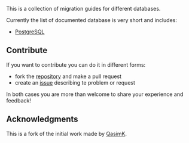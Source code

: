 This is a collection of migration guides for different databases.

Currently the list of documented database is very short and includes:

- [PostgreSQL](postgres/index.md)

## Contribute

If you want to contribute you can do it in different forms:

- fork the [repository](https://github.com/expobrain/database-migrations-guide) and make a pull request
- create an [issue](https://github.com/expobrain/database-migrations-guide/issues) describing te problem or request

In both cases you are more than welcome to share your experience and feedback!

## Acknowledgments

This is a fork of the initial work made by [QasimK](https://github.com/QasimK/migrations.guide).
